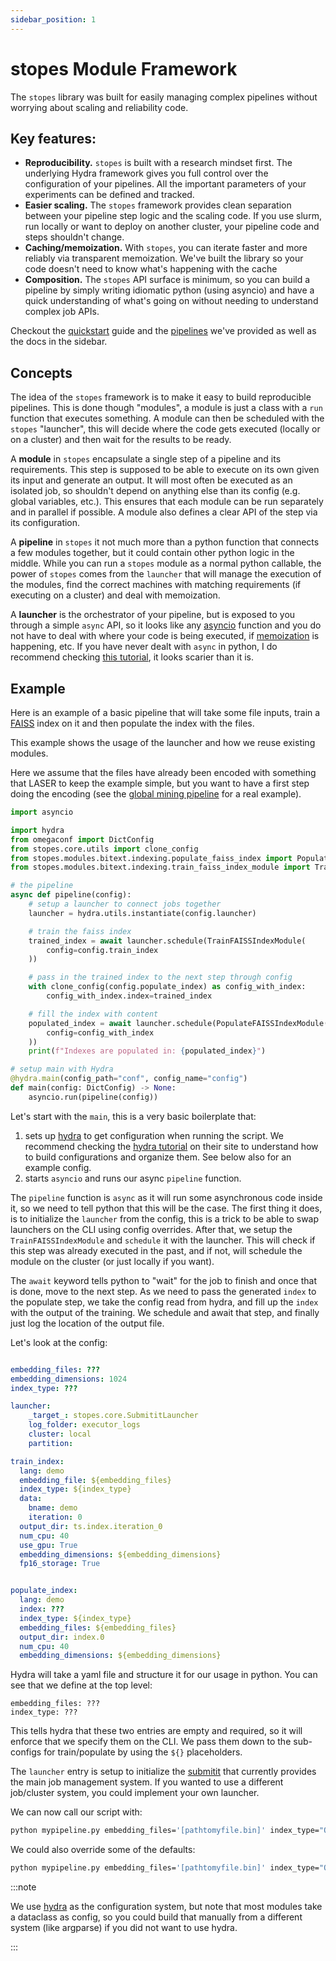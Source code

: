 ```yaml
---
sidebar_position: 1
---
```


# stopes Module Framework

The `stopes` library was built for easily managing complex pipelines without
worrying about scaling and reliability code.

## Key features:

- **Reproducibility.** `stopes` is built with a research mindset first. The
underlying Hydra framework gives you full control over the configuration of your
pipelines. All the important parameters of your experiments can be defined and
tracked.
- **Easier scaling.** The `stopes` framework provides clean separation between
your pipeline step logic and the scaling code. If you use slurm, run locally or
want to deploy on another cluster, your pipeline code and steps shouldn't
change.
- **Caching/memoization.** With `stopes`, you can iterate faster and more reliably
via transparent memoization. We've built the library so your code doesn't need
to know what's happening with the cache
- **Composition.** The `stopes` API surface is minimum, so you can build a
pipeline by simply writing idiomatic python (using asyncio) and have a quick
understanding of what's going on without needing to understand complex job APIs.

Checkout the [quickstart](quickstart) guide and the
[pipelines](category/prebuilt-pipelines) we've provided as well as the docs in
the sidebar.

## Concepts

The idea of the `stopes` framework is to make it easy to build reproducible
pipelines. This is done though "modules", a module is just a class with a `run`
function that executes something. A module can then be scheduled with the `stopes`
"launcher", this will decide where the code gets executed (locally or on a
cluster) and then wait for the results to be ready.

A **module** in `stopes` encapsulate a single step of a pipeline and its
requirements. This step is supposed to be able to execute on its own given its
input and generate an output. It will most often be executed as an isolated
job, so shouldn't depend on anything else than its config (e.g. global
variables, etc.). This ensures that each module can be run separately and in
parallel if possible.
A module also defines a clear API of the step via its configuration.

A **pipeline** in `stopes` it not much more than a python function that connects a
few modules together, but it could contain other python logic in the middle.
While you can run a `stopes` module as a normal python callable, the power of
`stopes` comes from the `launcher` that will manage the execution of the modules,
find the correct machines with matching requirements (if executing on a cluster)
and deal with memoization.

A **launcher** is the orchestrator of your pipeline, but is exposed to you
through a simple `async` API, so it looks like any
[asyncio](https://docs.python.org/3/library/asyncio.html) function and you do not have
to deal with where your code is being executed, if [memoization](stopes/cache)
is happening, etc. If you have never dealt with `async` in python, I do
recommend checking [this tutorial](https://realpython.com/async-io-python/), it
looks scarier than it is.

## Example

Here is an example of a basic pipeline that will take some file inputs, train a
[FAISS](https://faiss.ai/) index on it and then populate the index with the
files.

This example shows the usage of the launcher and how we reuse existing modules.

Here we assume
that the files have already been encoded with something that LASER to keep the
example simple, but you  want to have a first step doing
the encoding (see the [global mining pipeline](pipelines/global_mining) for a real example).

```python title="mypipeline.py"
import asyncio

import hydra
from omegaconf import DictConfig
from stopes.core.utils import clone_config
from stopes.modules.bitext.indexing.populate_faiss_index import PopulateFAISSIndexModule
from stopes.modules.bitext.indexing.train_faiss_index_module import TrainFAISSIndexModule

# the pipeline
async def pipeline(config):
    # setup a launcher to connect jobs together
    launcher = hydra.utils.instantiate(config.launcher)

    # train the faiss index
    trained_index = await launcher.schedule(TrainFAISSIndexModule(
        config=config.train_index
    ))

    # pass in the trained index to the next step through config
    with clone_config(config.populate_index) as config_with_index:
        config_with_index.index=trained_index

    # fill the index with content
    populated_index = await launcher.schedule(PopulateFAISSIndexModule(
        config=config_with_index
    ))
    print(f"Indexes are populated in: {populated_index}")

# setup main with Hydra
@hydra.main(config_path="conf", config_name="config")
def main(config: DictConfig) -> None:
    asyncio.run(pipeline(config))
```

Let's start with the `main`, this is a very basic boilerplate that:

1. sets up [hydra](https://www.hydra.cc) to get configuration when running the
   script. We recommend checking the [hydra tutorial](https://hydra.cc/docs/tutorials/intro/) on their site to understand
   how to build configurations and organize them. See below also for an example
   config.
2. starts `asyncio` and runs our async `pipeline` function.

The `pipeline` function is `async` as it will run some asynchronous code inside
it, so we need to tell python that this will be the case. The first thing it
does, is to initialize the `launcher` from the config, this is a trick to be
able to swap launchers on the CLI using config overrides. After that, we setup
the `TrainFAISSIndexModule` and `schedule` it with the launcher. This will check
if this step was already executed in the past, and if not, will schedule the
module on the cluster (or just locally if you want).

The `await` keyword tells python to "wait" for the job to finish and once that
is done, move to the next step. As we need to pass the generated `index` to the
populate step, we take the config read from hydra, and fill up the `index` with
the output of the training. We schedule and await that step, and finally just
log the location of the output file.

Let's look at the config:

```yaml title="conf/config"

embedding_files: ???
embedding_dimensions: 1024
index_type: ???

launcher:
    _target_: stopes.core.SubmititLauncher
    log_folder: executor_logs
    cluster: local
    partition:

train_index:
  lang: demo
  embedding_file: ${embedding_files}
  index_type: ${index_type}
  data:
    bname: demo
    iteration: 0
  output_dir: ts.index.iteration_0
  num_cpu: 40
  use_gpu: True
  embedding_dimensions: ${embedding_dimensions}
  fp16_storage: True


populate_index:
  lang: demo
  index: ???
  index_type: ${index_type}
  embedding_files: ${embedding_files}
  output_dir: index.0
  num_cpu: 40
  embedding_dimensions: ${embedding_dimensions}
```

Hydra will take a yaml file and structure it for our usage in python. You can
see that we define at the top level:
```
embedding_files: ???
index_type: ???
```
This tells hydra that these two entries are empty and required, so it will
enforce that we specify them on the CLI. We pass them down to the sub-configs
for train/populate by using the `${}` placeholders.

The `launcher` entry is setup to initialize the
[submitit](https://github.com/facebookincubator/submitit) that currently
provides the main job management system. If you wanted to use a different
job/cluster system, you could implement your own launcher.

We can now call our script with:
```bash
python mypipeline.py embedding_files='[pathtomyfile.bin]' index_type="OPQ64,IVF1024,PQ64"
```

We could also override some of the defaults:

```bash
python mypipeline.py embedding_files='[pathtomyfile.bin]' index_type="OPQ64,IVF1024,PQ64" train_index.use_gpu=false
```

:::note

We use [hydra](https://www.hydra.cc) as the configuration system, but note that most modules
take a dataclass as config, so you could build that manually from a different
system (like argparse) if you did not want to use hydra.

:::
